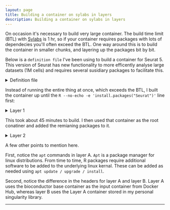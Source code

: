 ```yaml
---
layout: page
title: Building a container on sylabs in layers
description: Building a container on sylabs in layers
---
```


On occasion it's necessary to build very large container. The build time limit (BTL) with [Sylabs](https://sylabs.io) 
is 1 hr, so if your container requires packages with lots of dependecies you'll often exceed the BTL. 
One way around this is to build the container in smaller chunks, and layering up the packages bit by bit.

Below is a `definition file` I've been using to build a container for Seurat 5. This version of
Seurat has new functionality to more efficently analyse large datasets (1M cells) and requires
several susidiary packages to facilitate this.

<details>

<summary>Definition file</summary>

```
Bootstrap: docker
From: bioconductor/bioconductor_docker:devel

%labels
    Version v0.0.1

%help
    This is a container to run Seurat 5 on Hawk

%post
    # Update the image
    apt update
    apt upgrade -y

    # for igraph
    apt install -y glpk-utils libglpk-dev

    # for sctransform
    apt install -y libicu-dev

    # for BPCells
    apt install -y libhdf5-dev

    # Install R packages
    R --no-echo -e 'remotes::install_github("bnprks/BPCells")'
    R --no-echo -e 'BiocManager::install("glmGamPoi")'
    R --no-echo -e 'install.packages("RPresto")'
    R --no-echo -e 'install.packages("Seurat")'
    R --no-echo -e 'setRepositories(ind=1:3)' # Needed to automatically install Bioconductor dependencies for Signac
    R --no-echo -e 'install.packages(c("R.utils", "Signac"))'
    R --no-echo -e 'remotes::install_github("satijalab/seurat-wrappers")'
    R --no-echo -e 'remotes::install_github("satijalab/azimuth")'
    R --no-echo -e 'BiocManager::install(c("scuttle", "scater"))'
    R --no-echo -e 'install.packages("scCustomize")'
    R --no-echo -e 'install.packages("readxl")'

    apt clean
```
</details>

Instead of running the entire thing at once, which exceeds the BTL, I built the container 
up until the `R --no-echo -e 'install.packages("Seurat")'` line first:

<details>

<summary>Layer 1</summary>

```
Bootstrap: docker
From: bioconductor/bioconductor_docker:devel

%labels
    Version v0.0.1

%help
    This is a container to run Seurat 5 on Hawk

%post
    # Update the image
    apt update
    apt upgrade -y

    # for igraph
    apt install -y glpk-utils libglpk-dev

    # for sctransform
    apt install -y libicu-dev

    # for BPCells
    apt install -y libhdf5-dev

    # Install R packages
    R --no-echo -e 'remotes::install_github("bnprks/BPCells")'
    R --no-echo -e 'BiocManager::install("glmGamPoi")'
    R --no-echo -e 'install.packages("RPresto")'
    R --no-echo -e 'install.packages("Seurat")'

    apt clean
```
</details>

This took about 45 minutes to build. I then used that container as the root conatiner and 
added the remianing packages to it.

<details>

<summary>Layer 2</summary>

```
Bootstrap: library
From: library://dazcam/containers/seurat5a:latest

%labels
    Version v0.0.1

%help
    This is a container to run Seurat 5 on Hawk

%post
    # Install R packages
    R --no-echo -e 'setRepositories(ind=1:3)' # Needed to automatically install Bioconductor dependencies for Signac
    R --no-echo -e 'install.packages(c("R.utils", "Signac"))'
    R --no-echo -e 'remotes::install_github("satijalab/seurat-wrappers")'
    R --no-echo -e 'remotes::install_github("satijalab/azimuth")'
    R --no-echo -e 'BiocManager::install(c("scuttle", "scater"))'
    R --no-echo -e 'install.packages("scCustomize")'
    R --no-echo -e 'install.packages("readxl")'
```
</details>

A few other points to mention here. 

First, notice the `apt` commands in layer A. `Apt` is a package
manager for linux distributions. From time to time, R packages require additional software to be added 
to the underlying linux kernal. These can be added as needed using `apt update / upgrade / install`.

Second, notice the difference in the headers for layer A and layer B. Layer A uses the bioconductor
base container as the input container from Docker Hub, whereas layer B uses the Layer A container 
stored in my personal singularity library.

***
